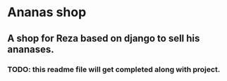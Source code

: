 # Ananas shop

## A shop for Reza based on django to sell his ananases.

### TODO: this readme file will get completed along with project.